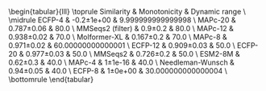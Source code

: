 \begin{tabular}{lll}
\toprule
Similarity & Monotonicity & Dynamic range \\
\midrule
ECFP-4 & -0.2±1e+00 & 9.999999999999998 \\
MAPc-20 & 0.787±0.06 & 80.0 \\
MMSeqs2 (filter) & 0.9±0.2 & 80.0 \\
MAPc-12 & 0.938±0.02 & 70.0 \\
Molformer-XL & 0.167±0.2 & 70.0 \\
MAPc-8 & 0.971±0.02 & 60.00000000000001 \\
ECFP-12 & 0.909±0.03 & 50.0 \\
ECFP-20 & 0.977±0.03 & 50.0 \\
MMSeqs2 & 0.726±0.2 & 50.0 \\
ESM2-8M & 0.62±0.3 & 40.0 \\
MAPc-4 & 1±1e-16 & 40.0 \\
Needleman-Wunsch & 0.94±0.05 & 40.0 \\
ECFP-8 & 1±0e+00 & 30.000000000000004 \\
\bottomrule
\end{tabular}
